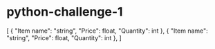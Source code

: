 # python-challenge-1
[
  {
    "Item name": "string",
    "Price": float,
    "Quantity": int
  },
  {
    "Item name": "string",
    "Price": float,
    "Quantity": int
  },
]
